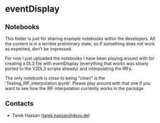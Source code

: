 # eventDisplay

## Notebooks

This folder is just for sharing example notebooks within the developers. All the content is in a terrible preliminary state, so if something does not work as expected, don't be impressed.

For now I just uploaded the notebooks I have been playing around with for creating a DL3 file with eventDisplay (everything that works was slowly ported to the V2DL3 scripts already) and interpolating the IRFs.

The only notebook is close to being "clean" is the 'Testing_IRF_interpolation.ipynb'. Please play around with that one if you want to see how the IRF interpolation currently works in the package. 


## Contacts 

* Tarek Hassan (tarek.hassan@desy.de)



